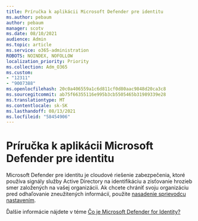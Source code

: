```yaml
---
title: Príručka k aplikácii Microsoft Defender pre identitu
ms.author: pebaum
author: pebaum
manager: scotv
ms.date: 08/10/2021
audience: Admin
ms.topic: article
ms.service: o365-administration
ROBOTS: NOINDEX, NOFOLLOW
localization_priority: Priority
ms.collection: Adm_O365
ms.custom:
- "12311"
- "9007388"
ms.openlocfilehash: 20c0a406559a1c6d811cf0d80aac9848d20ca3c8
ms.sourcegitcommit: ab75f66355116e995b3cb5505465b31989339e28
ms.translationtype: MT
ms.contentlocale: sk-SK
ms.lasthandoff: 08/13/2021
ms.locfileid: "58454906"
---
```

# <a name="microsoft-defender-for-identity-guide"></a>Príručka k aplikácii Microsoft Defender pre identitu

Microsoft Defender pre identitu je cloudové riešenie zabezpečenia, ktoré používa signály služby Active Directory na identifikáciu a zisťovanie hrozieb smer založených na vašej organizácii. Ak chcete chrániť svoju organizáciu pred odhaľovanie zneužitených informácií, použite [nasadenie sprievodcu nastavením](https://portal.office.com/adminportal/home?#/modernonboarding/microsoftdefenderforidentitysetupguide). 

Ďalšie informácie nájdete v téme [Čo je Microsoft Defender for Identity?](https://docs.microsoft.com/defender-for-identity/what-is)  

